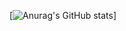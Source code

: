 [![Anurag's GitHub stats](https://github-readme-stats.vercel.app/api?username=CopeMonster&show_icons=true&theme=transparent&title_color=9370DB&text_color=9370DB&icon_color=9370DB&border_color=9370DB&border_radius=20)]
